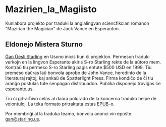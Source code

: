 # Mazirien_la_Magiisto
Kunlabora projekto por traduki la anglalingvan sciencfikcian romanon "Mazirian the Magician" de Jack Vance en Esperanton.

## Eldonejo Mistera Sturno

[Ĝan Ŭesli Starling](https://eo.wikipedia.org/wiki/%C4%9Can_%C5%ACesli_Starling) en Usono inicis tiun ĉi projekton. Permeson traduki verkojn en la lingvon Esperanto akiris S-ro Starling rekte de la aŭtoro mem. Kontraŭ tiu permeso S-ro Starling pagis entute $500 USD en 1999. Tiu premeso daŭras laŭ bonvola aprobo de John Vance, heredinto de la literaturaj rajtoj, kaj ankaŭ de Spatterlight Press. Firma kondiĉo de ĉi tiu aranĝo postulas tute senpagan distribuadon. Publika disponejo troviĝas ĉe [esperanto.us](https://esperanto.us/indekso_JV.html#Mazirien_la_Magiisto).

Tiu ĉi git-arĥivo celas al daŭra polurado de la koncerna traduko helpe de volontuloj. La teka formato pritraktata estas [EPUB](https://eo.wikipedia.org/wiki/EPUB)-o.

Por membriĝi al la traduka teamo, bonvolu anonci vin epoŝte: [gan@starling.us](mailto:gan@starling.us?subject=Stacidomo_GitHub).

